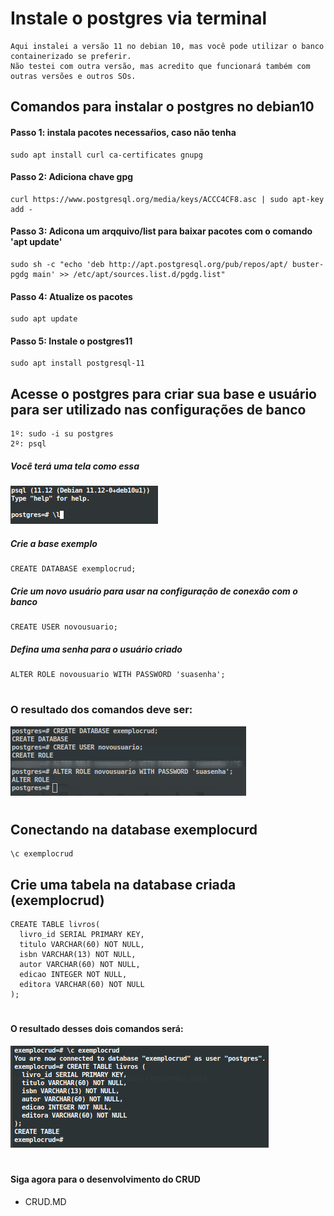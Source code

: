 # Instale o postgres via terminal

```
Aqui instalei a versão 11 no debian 10, mas você pode utilizar o banco containerizado se preferir. 
Não testei com outra versão, mas acredito que funcionará também com outras versões e outros SOs.
```

## Comandos para instalar o postgres no debian10

#### Passo 1: instala pacotes necessaŕios, caso não tenha

```
sudo apt install curl ca-certificates gnupg
```

#### Passo 2: Adiciona chave gpg

```
curl https://www.postgresql.org/media/keys/ACCC4CF8.asc | sudo apt-key add -
```
#### Passo 3: Adicona um arqquivo/list para baixar pacotes com o comando 'apt update'

```
sudo sh -c "echo 'deb http://apt.postgresql.org/pub/repos/apt/ buster-pgdg main' >> /etc/apt/sources.list.d/pgdg.list"
```

#### Passo 4: Atualize os pacotes

```
sudo apt update
```

#### Passo 5: Instale o postgres11

```
sudo apt install postgresql-11
```

## Acesse o postgres para criar sua base e usuário para ser utilizado nas configurações de banco

```
1º: sudo -i su postgres
2º: psql

```
##### Você terá uma tela como essa

![](img/Acesso1psql.png)

##### Crie a base exemplo 

```
CREATE DATABASE exemplocrud;
```

##### Crie um novo usuário para usar na configuração de conexão com o banco

```
CREATE USER novousuario;
```

##### Defina uma senha para o usuário criado

```
ALTER ROLE novousuario WITH PASSWORD 'suasenha';
```
#
### O resultado dos comandos deve ser:

![](img/resultadopsql.png)

#
## Conectando na database exemplocurd

```
\c exemplocrud
```

## Crie uma tabela na database criada (exemplocrud)

```
CREATE TABLE livros(
  livro_id SERIAL PRIMARY KEY,
  titulo VARCHAR(60) NOT NULL,
  isbn VARCHAR(13) NOT NULL,
  autor VARCHAR(60) NOT NULL,
  edicao INTEGER NOT NULL,
  editora VARCHAR(60) NOT NULL
);
```
#
#### O resultado desses dois comandos será:

![](img/criadatabase.png)

#
#### Siga agora para o desenvolvimento do CRUD
- CRUD.MD